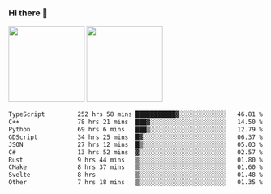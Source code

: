 ### Hi there 👋

<img height="150em" src="https://github-readme-stats.vercel.app/api?username=EddieDover&count_private=true&include_all_commits=true&show_icons=true&theme=dracula&hide_border=false&rank_icon=percentile"/>
<img height="150em" src="https://github-readme-stats.vercel.app/api/top-langs/?username=EddieDover&theme=dracula&hide_border=false&&layout=compact&langs_count=20" />

<!--START_SECTION:waka-->

```txt
TypeScript         252 hrs 58 mins ███████████▓░░░░░░░░░░░░░   46.81 %
C++                78 hrs 21 mins  ███▓░░░░░░░░░░░░░░░░░░░░░   14.50 %
Python             69 hrs 6 mins   ███▒░░░░░░░░░░░░░░░░░░░░░   12.79 %
GDScript           34 hrs 25 mins  █▓░░░░░░░░░░░░░░░░░░░░░░░   06.37 %
JSON               27 hrs 12 mins  █▒░░░░░░░░░░░░░░░░░░░░░░░   05.03 %
C#                 13 hrs 52 mins  ▓░░░░░░░░░░░░░░░░░░░░░░░░   02.57 %
Rust               9 hrs 44 mins   ▒░░░░░░░░░░░░░░░░░░░░░░░░   01.80 %
CMake              8 hrs 37 mins   ▒░░░░░░░░░░░░░░░░░░░░░░░░   01.60 %
Svelte             8 hrs           ▒░░░░░░░░░░░░░░░░░░░░░░░░   01.48 %
Other              7 hrs 18 mins   ▒░░░░░░░░░░░░░░░░░░░░░░░░   01.35 %
```

<!--END_SECTION:waka-->

<!--
**EddieDover/EddieDover** is a ✨ _special_ ✨ repository because its `README.md` (this file) appears on your GitHub profile.

Here are some ideas to get you started:

- 🔭 I’m currently working on ...
- 🌱 I’m currently learning ...
- 👯 I’m looking to collaborate on ...
- 🤔 I’m looking for help with ...
- 💬 Ask me about ...
- 📫 How to reach me: ...
- 😄 Pronouns: ...
- ⚡ Fun fact: ...
-->
<a rel="me" href="https://techhub.social/@EddieDover"></a>
